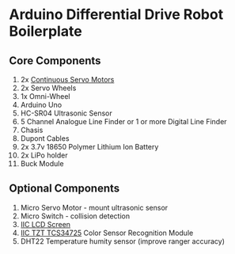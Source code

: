 # Arduino Differential Drive Robot Boilerplate

## Core Components
1. 2x [Continuous Servo Motors](https://github.com/TempeHS/TempeHS_Ardunio_Boilerplate/tree/main/TempeHS_Sensor_Catalogue/Examples/ContinuosServo)
2. 2x Servo Wheels
3. 1x Omni-Wheel
4. Arduino Uno
6. HC-SR04 Ultrasonic Sensor
7. 5 Channel Analogue Line Finder or 1 or more Digital Line Finder
8. Chasis
9. Dupont Cables
10. 2x 3.7v 18650 Polymer Lithium Ion Battery
11. 2x LiPo holder
12. Buck Module

## Optional Components
1. Micro Servo Motor - mount ultrasonic sensor
2. Micro Switch - collision detection
3. [IIC LCD Screen](https://github.com/TempeHS/TempeHS_Ardunio_Boilerplate/tree/main/TempeHS_Sensor_Catalogue/Examples/IIC_1602_LCD)
4. [IIC TZT TCS34725](https://github.com/TempeHS/TempeHS_Ardunio_Boilerplate/tree/main/TempeHS_Sensor_Catalogue/Examples/IIC_TCS34725_RGB_Color_Sensor) Color Sensor Recognition Module
5. DHT22 Temperature humity sensor (improve ranger accuracy)
